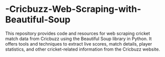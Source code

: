 # -Cricbuzz-Web-Scraping-with-Beautiful-Soup
This repository provides code and resources for web scraping cricket match data from Cricbuzz using the Beautiful Soup library in Python. It offers tools and techniques to extract live scores, match details, player statistics, and other cricket-related information from the Cricbuzz website.
